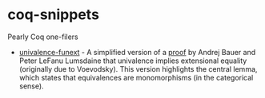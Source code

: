 # coq-snippets
Pearly Coq one-filers

- [univalence-funext](univalence-funext.v) - A simplified version of a [proof](https://ncatlab.org/nlab/files/BauerLumsdaineUnivalence.pdf) by Andrej Bauer and Peter LeFanu Lumsdaine that univalence implies extensional equality (originally due to Voevodsky). This version highlights the central lemma, which states that equivalences are monomorphisms (in the categorical sense).
